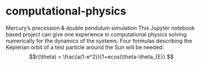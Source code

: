 # computational-physics
Mercury’s precession &amp; double pendulum simulation
This Jupyter notebook based project can give one experience in computational physics solving numerically for the dynamics of the systems.
Four formulas describing the Keplerian orbit of a test particle around the Sun will be needed: 
$$r(\theta) = \frac{a(1-e^2)}{1+ecos(\theta-\theta_{E}} $$
